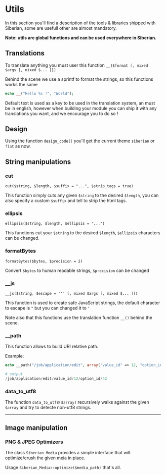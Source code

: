 # Utils

In this section you'll find a description of the tools & libraries shipped with Siberian, some are usefull other are almost mandatory.

**Note: utils are global functions and can be used everywhere in Siberian.**

## Translations

To translate anything you must user this function `__($format [, mixed $args [, mixed $... ]])`

Behind the scene we use a sprintf to format the strings, so this functions works the same

```php
echo __("Hello %s !", "World");
```

Default text is used as a key to be used in the translation system, an must be in english, however when building your module you can ship it with any translations you want, and we encourage you to do so !

## Design

Using the function `design_code()` you'll get the current theme `siberian` or `flat` as now.

## String manipulations

### cut

`cut($string, $length, $suffix = "...", $strip_tags = true)`

This function simply cuts any given `$string` to the desired `$length`, you can also specify a custom `$suffix` and tell to strip the html tags.

### ellipsis

`ellipsis($string, $length, $ellipsis = "...")`

This functions cut your `$string` to the desired `$length`, `$ellipsis` characters can be changed.

### formatBytes

`formatBytes($bytes, $precision = 2)`

Convert `$bytes` to human readable strings, `$precision` can be changed

### __js

`__js($string, $escape = '"' [, mixed $args [, mixed $... ]])`

This function is used to create safe JavaScript strings, the default character to escape is `"` but you can changed it to `'`

Note also that this functions use the translation function `__()` behind the scene. 

### __path

This function allows to build URI relative path.

Example:

```php
echo __path("/job/application/edit", array("value_id" => 12, "option_id" => 42));

# output
/job/application/edit/value_id/12/option_id/42
```

### data_to_utf8

The function `data_to_utf8($array)` recursively walks against the given `$array` and try to detecte non-utf8 strings.

---

## Image manipulation

### PNG & JPEG Optimizers

The class `Siberian_Media` provides a simple interface that will optimize/crush the given meia in place.

Usage `Siberian_Media::optimize($media_path)` that's all.


